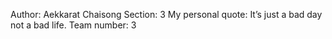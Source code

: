 Author: Aekkarat Chaisong
Section: 3
My personal quote: It’s just a bad day not a bad life. 
Team number: 3 